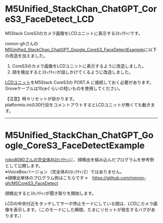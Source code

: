 # M5Unified_StackChan_ChatGPT_CoreS3_FaceDetect_LCD
M5Stack CoreS3のカメラ画像をLCDユニットに表示するｽﾀｯｸﾁｬﾝです。

ronron-ghさんの[M5Unified_StackChan_ChatGPT_Google_CoreS3_FaceDetectExample](https://github.com/ronron-gh/M5Unified_StackChan_ChatGPT_Google_CoreS3_FaceDetectExample/ "Title")に以下の改造を加えました。<br>

1. CoreS3のカメラ画像をLCDユニットに表示するように改造しました。<br>
2. 顔を検出するとｽﾀｯｸﾁｬﾝが話しかけてくるように改造しました。<br>


[LCDユニット](https://www.switch-science.com/products/7358/ "Title")をM5Stack CoreS3の PORT.A に接続しておく必要があります。<br>
Groveケーブルは10㎝ぐらいの短いものを使用してください。<br>

【注意】時々リセットが掛かります。<br>
platformio.iniの30行目をコメントアウトするとLCDユニットが無くても動きます。<br>

---

# M5Unified_StackChan_ChatGPT_Google_CoreS3_FaceDetectExample

[robo8080さんの完全体AIｽﾀｯｸﾁｬﾝ](https://github.com/robo8080/M5Unified_StackChan_ChatGPT_Google)に、顔検出を組み込んだプログラムを参考例として公開します。  
※VoiceBoxバージョン（完全体AIｽﾀｯｸﾁｬﾝ2）ではありません。  
※顔検出単体のプログラム例はこちらです→　https://github.com/ronron-gh/M5CoreS3_FaceDetect

顔検出するとｽﾀｯｸﾁｬﾝが聞き取りを開始します。

LCDの中央付近をタッチしてサーボ停止モードにしている間は、LCDにカメラ画像を表示します。（このモードにした瞬間、たまにリセットが発生するバグがあります。）
